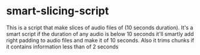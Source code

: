 # smart-slicing-script
This is a script that make slices of audio files of (10 seconds duration). It's a smart script if the duration of any audio is below 10 seconds it'll smartly add right padding to audio files and make it of 10 seconds. Also it trims chunks if it contains information less than of 2 seconds 
